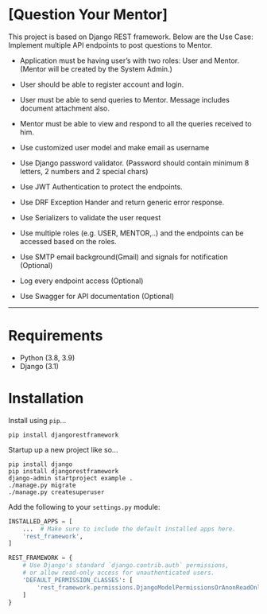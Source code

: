 # [Question Your Mentor]

This project is based on Django REST framework. Below are the Use Case: Implement multiple API endpoints to post questions to Mentor.

- Application must be having user’s with two roles: User and Mentor. (Mentor will be created by the System Admin.)

- User should be able to register account and login.

- User must be able to send queries to Mentor. Message includes document attachment also.

- Mentor must be able to view and respond to all the queries received to him.

- Use customized user model and make email as username

- Use Django password validator. (Password should contain minimum 8 letters, 2 numbers and 2 special chars)

- Use JWT Authentication to protect the endpoints.

- Use DRF Exception Hander and return generic error response.

- Use Serializers to validate the user request

- Use multiple roles (e.g. USER, MENTOR,..) and the endpoints can be accessed based on the roles.

- Use SMTP email background(Gmail) and signals for notification (Optional)

- Log every endpoint access (Optional)

- Use Swagger for API documentation (Optional)

----

# Requirements

* Python (3.8, 3.9)
* Django (3.1)

# Installation

Install using `pip`...

    pip install djangorestframework

Startup up a new project like so...

    pip install django
    pip install djangorestframework
    django-admin startproject example .
    ./manage.py migrate
    ./manage.py createsuperuser

Add the following to your `settings.py` module:

```python
INSTALLED_APPS = [
    ...  # Make sure to include the default installed apps here.
    'rest_framework',
]

REST_FRAMEWORK = {
    # Use Django's standard `django.contrib.auth` permissions,
    # or allow read-only access for unauthenticated users.
    'DEFAULT_PERMISSION_CLASSES': [
        'rest_framework.permissions.DjangoModelPermissionsOrAnonReadOnly'
    ]
}
```